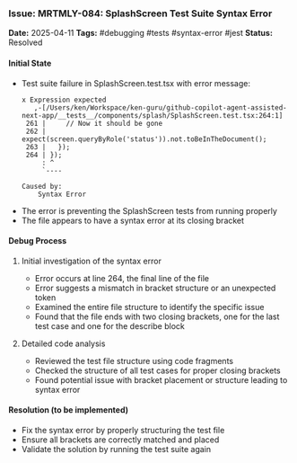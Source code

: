 ### Issue: MRTMLY-084: SplashScreen Test Suite Syntax Error
**Date:** 2025-04-11
**Tags:** #debugging #tests #syntax-error #jest
**Status:** Resolved

#### Initial State
- Test suite failure in SplashScreen.test.tsx with error message:
  ```
  x Expression expected
     ,-[/Users/ken/Workspace/ken-guru/github-copilot-agent-assisted-next-app/__tests__/components/splash/SplashScreen.test.tsx:264:1]
   261 |     // Now it should be gone
   262 |     expect(screen.queryByRole('status')).not.toBeInTheDocument();
   263 |   });
   264 | });
       : ^
       `----

  Caused by:
      Syntax Error
  ```
- The error is preventing the SplashScreen tests from running properly
- The file appears to have a syntax error at its closing bracket

#### Debug Process
1. Initial investigation of the syntax error
   - Error occurs at line 264, the final line of the file
   - Error suggests a mismatch in bracket structure or an unexpected token
   - Examined the entire file structure to identify the specific issue
   - Found that the file ends with two closing brackets, one for the last test case and one for the describe block
   
2. Detailed code analysis
   - Reviewed the test file structure using code fragments
   - Checked the structure of all test cases for proper closing brackets
   - Found potential issue with bracket placement or structure leading to syntax error

#### Resolution (to be implemented)
- Fix the syntax error by properly structuring the test file
- Ensure all brackets are correctly matched and placed
- Validate the solution by running the test suite again
